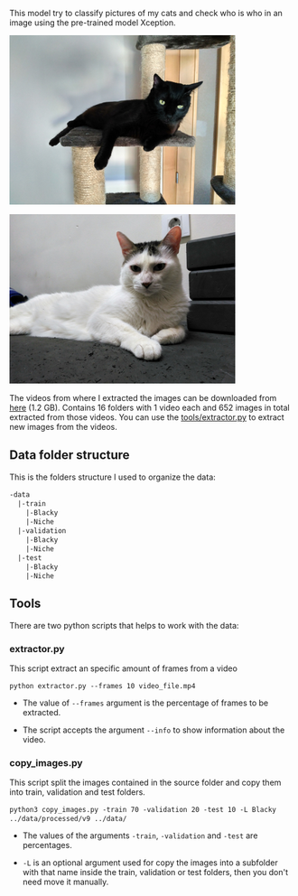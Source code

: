 This model try to classify pictures of my cats and check who is who in an image using the pre-trained model Xception.

![blacky](./images/Blacky.jpg "Blacky")

![niche](./images/Niche.jpg "Niche")

The videos from where I extracted the images can be downloaded from [here][1] (1.2 GB). Contains 16 folders with 1 video each and 652 images in total extracted from those videos. You can use the [tools/extractor.py][2] to extract new images from the videos.


[1]: https://drive.google.com/file/d/1XQDWcHzNAgqlHcUUfETD9hF9B0gzAmEf/view?usp=sharing

[2]: https://github.com/davamix/mycats-classification/blob/master/tools/extractor.py

## Data folder structure

This is the folders structure I used to organize the data:

```
-data
  |-train
    |-Blacky
    |-Niche
  |-validation
    |-Blacky
    |-Niche
  |-test
    |-Blacky
    |-Niche
```

## Tools

There are two python scripts that helps to work with the data:

### extractor&#46;py ###

This script extract an specific amount of frames from a video
```
python extractor.py --frames 10 video_file.mp4
```
- The value of `--frames` argument is the percentage of frames to be extracted.

- The script accepts the argument `--info` to show information about the video.

### copy_images&#46;py ###

This script split the images contained in the source folder and copy them into train, validation and test folders.

```
python3 copy_images.py -train 70 -validation 20 -test 10 -L Blacky ../data/processed/v9 ../data/
```
- The values of the arguments `-train`, `-validation` and `-test` are percentages.

- `-L` is an optional argument used for copy the images into a subfolder with that name inside the train, validation or test folders, then you don't need move it manually.

